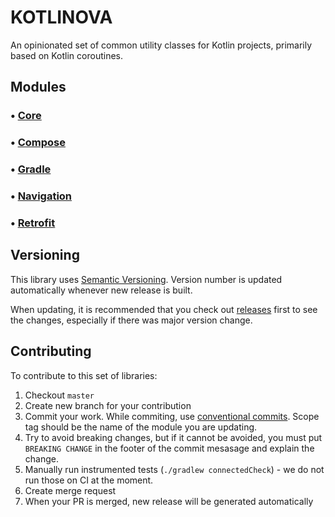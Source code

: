 # KOTLINOVA

An opinionated set of common utility classes for Kotlin projects, primarily based on Kotlin coroutines.

## Modules

### • [Core](core/README.MD)

### • [Compose](compose/README.MD)

### • [Gradle](kotlinova-gradle/README.MD)

### • [Navigation](navigation/README.MD)

### • [Retrofit](retrofit/README.MD)

## Versioning

This library uses [Semantic Versioning](https://semver.org/). Version number is updated automatically whenever new release is
built.

When updating, it is recommended that you check out [releases](https://github.com/inovait/kotlinova/releases) first to see the
changes, especially if there was major version change.

## Contributing

To contribute to this set of libraries:

1. Checkout `master`
2. Create new branch for your contribution
3. Commit your work. While commiting, use [conventional commits](https://www.conventionalcommits.org/en/v1.0.0/). Scope tag should
   be the name of the module you are updating.
4. Try to avoid breaking changes, but if it cannot be avoided, you must put `BREAKING CHANGE` in the footer of the commit mesasage
   and explain the change.
5. Manually run instrumented tests (`./gradlew connectedCheck`) - we do not run those on CI at the moment.
5. Create merge request
6. When your PR is merged, new release will be generated automatically

